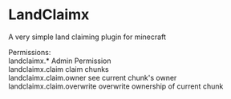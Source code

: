 # LandClaimx
A very simple land claiming plugin for minecraft

Permissions:  
landclaimx.*                 Admin Permission  
landclaimx.claim             claim chunks  
landclaimx.claim.owner       see current chunk's owner  
landclaimx.claim.overwrite   overwrite ownership of current chunk  
